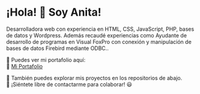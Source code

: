 # ¡Hola! 👋 Soy Anita!   
Desarrolladora web con experiencia en HTML, CSS, JavaScript, PHP, bases de datos y Wordpress. Además recaudé experiencias como Ayudante de desarrollo de programas en Visual FoxPro con conexión y manipulación de bases de datos Firebird mediante ODBC..  


🚀 Puedes ver mi portafolio aquí:  
🔗 [Mi Portafolio](https://anitabaigorria.github.io/mi-portafolio)  

📌 También puedes explorar mis proyectos en los repositorios de abajo.  
💬 ¡Siéntete libre de contactarme para colaborar! 😃  

<!--
**anitabaigorria/anitabaigorria** is a ✨ _special_ ✨ repository because its `README.md` (this file) appears on your GitHub profile.
-->
